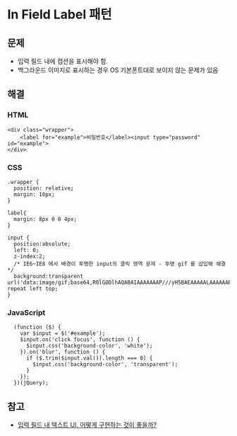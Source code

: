 In Field Label 패턴
==================

## 문제
* 입력 필드 내에 캡션을 표시해야 함.
* 백그라운드 이미지로 표시하는 경우 OS 기본폰트대로 보이지 않는 문제가 있음

## 해결

### HTML
	<div class="wrapper">
		<label for="example">비밀번호</label><input type="password" id="example">
	</div>

### CSS
    .wrapper {
      position: relative;
      margin: 10px;
    }

    label{
      margin: 8px 0 0 4px;
    }

    input {
      position:absolute;
      left: 0;
      z-index:2;
      /* IE6~IE8 에서 배경이 투명한 input의 클릭 영역 문제 - 투명 gif 를 삽입해 해결 */
      background:transparent url('data:image/gif;base64,R0lGODlhAQABAIAAAAAAAP///yH5BAEAAAAALAAAAAABAAEAAAIBRAA7') repeat left top;
    }

### JavaScript

      (function ($) {
        var $input = $('#example');
        $input.on('click focus', function () {
          $input.css('background-color', 'white');
        }).on('blur', function () {
          if ($.trim($input.val()).length === 0) {
            $input.css('background-color', 'transparent');
          }
        });
      })(jQuery);

## 참고
* [입력 필드 내 텍스트 UI, 어떻게 구현하는 것이 좋을까?](http://elegantcoder.com/label-ui)